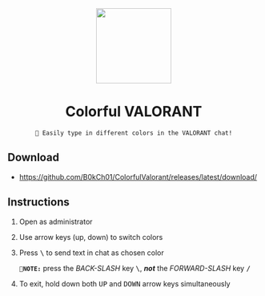 <div align=center>

  <img src="https://vgraphs.com/images/players/sprays/valorant-collectible-salt-shaker-spray.png" width=150>
  
  # Colorful VALORANT
  
  ```
  🎨 Easily type in different colors in the VALORANT chat!
  ```

</div>

## Download
- https://github.com/B0kCh01/ColorfulValorant/releases/latest/download/

## Instructions
1. Open as administrator
2. Use arrow keys (up, down) to switch colors
3. Press <kbd>\\</kbd> to send text in chat as chosen color

    **`📌NOTE:`** press the *BACK-SLASH* key <kbd>\\</kbd>, ___not___ the *FORWARD-SLASH* key <kbd>/</kbd>

4. To exit, hold down both <kbd>UP</kbd> and <kbd>DOWN</kbd> arrow keys simultaneously
